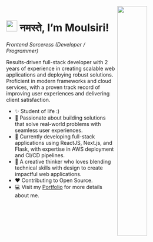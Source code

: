 <!--Night Owl image-->
<div>
  <img align="right" width="40%" src="https://owlbertsio-resized.s3.amazonaws.com/Popper.psd.full.png">
</div>

<!--Header Name-->
# <img src="https://emojis.slackmojis.com/emojis/images/1531849430/4246/blob-sunglasses.gif?1531849430" width="30"/> नमस्ते, I’m Moulsiri! 
*Frontend Sorceress (Developer / Programmer)*
<br /> 

<!--Start Intro-->               
<p align="left">Results-driven full-stack developer with 2 years of experience in creating scalable web applications and deploying robust solutions. Proficient in modern frameworks and cloud services, with a proven track record of improving user experiences and delivering client satisfaction. </p>

- ✨ Student of life :)
- 👀 Passionate about building solutions that solve real-world problems with seamless user experiences.
- 🌱 Currently developing full-stack applications using ReactJS, Next.js, and Flask, with expertise in AWS deployment and CI/CD pipelines.
- 🎨 A creative thinker who loves blending technical skills with design to create impactful web applications.
- ❤ Contributing to Open Source.
- 💻 Visit my [Portfolio](www.linkedin.com/in/moulsiri-awasthi-8395261a6) for more details about me.
<!--End Intro-->

<!---
moulsiri/moulsiri is a ✨ special ✨ repository because its `README.md` (this file) appears on your GitHub profile.
You can click the Preview link to take a look at your changes.
--->
